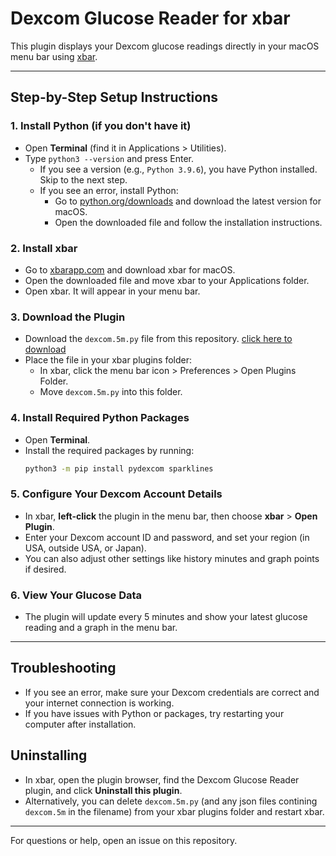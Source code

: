 # Dexcom Glucose Reader for xbar

This plugin displays your Dexcom glucose readings directly in your macOS menu bar using [xbar](https://xbarapp.com/).

---

## Step-by-Step Setup Instructions

### 1. Install Python (if you don't have it)
- Open **Terminal** (find it in Applications > Utilities).
- Type `python3 --version` and press Enter.
  - If you see a version (e.g., `Python 3.9.6`), you have Python installed. Skip to the next step.
  - If you see an error, install Python:
    - Go to [python.org/downloads](https://www.python.org/downloads/) and download the latest version for macOS.
    - Open the downloaded file and follow the installation instructions.

### 2. Install xbar
- Go to [xbarapp.com](https://xbarapp.com/) and download xbar for macOS.
- Open the downloaded file and move xbar to your Applications folder.
- Open xbar. It will appear in your menu bar.

### 3. Download the Plugin
- Download the `dexcom.5m.py` file from this repository. [click here to download](<https://raw.githubusercontent.com/mattanmr/xbar_plugins/blob/main/dexcom.5m.py>)
- Place the file in your xbar plugins folder:
  - In xbar, click the menu bar icon > Preferences > Open Plugins Folder.
  - Move `dexcom.5m.py` into this folder.

### 4. Install Required Python Packages
- Open **Terminal**.
- Install the required packages by running:
  ```sh
  python3 -m pip install pydexcom sparklines
  ```

### 5. Configure Your Dexcom Account Details
- In xbar, **left-click** the plugin in the menu bar, then choose **xbar** > **Open Plugin**.
- Enter your Dexcom account ID and password, and set your region (in USA, outside USA, or Japan).
- You can also adjust other settings like history minutes and graph points if desired.

### 6. View Your Glucose Data
- The plugin will update every 5 minutes and show your latest glucose reading and a graph in the menu bar.

---

## Troubleshooting
- If you see an error, make sure your Dexcom credentials are correct and your internet connection is working.
- If you have issues with Python or packages, try restarting your computer after installation.

## Uninstalling
- In xbar, open the plugin browser, find the Dexcom Glucose Reader plugin, and click **Uninstall this plugin**.
- Alternatively, you can delete `dexcom.5m.py` (and any json files contining `dexcom.5m` in the filename) from your xbar plugins folder and restart xbar.

---

For questions or help, open an issue on this repository.

